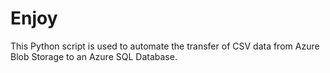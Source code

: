 # Enjoy
This Python script is used to automate the transfer of CSV data from Azure Blob Storage to an Azure SQL Database.

